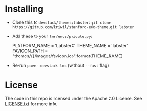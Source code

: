 Installing
==========

- Clone this to `devstack/themes/labster`: `git clone https://github.com/kriwil/stanford-edx-theme.git labster`
- Add these to your `lms/envs/private.py`:

    PLATFORM_NAME = 'LabsterX'
    THEME_NAME = 'labster'
    FAVICON_PATH = "themes/{}/images/favicon.ico".format(THEME_NAME)

- Re-run `paver devstack lms` (without `--fast` flag)

License
=======

The code in this repo is licensed under the Apache 2.0 License.
See [LICENSE.txt](LICENSE.txt) for more info.
